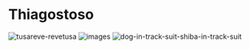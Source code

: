 # Thiagostoso

![tusareve-revetusa](https://github.com/user-attachments/assets/f46c6e24-ed16-4c54-9ffe-29b011a83f2b)
![images](https://github.com/user-attachments/assets/53c479bb-c74e-4361-9a98-20e68709b355)
![dog-in-track-suit-shiba-in-track-suit](https://github.com/user-attachments/assets/47a609dc-7d9a-4265-8dd6-29cfdfdab052)
